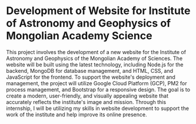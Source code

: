 # Development of Website for Institute of Astronomy and Geophysics of Mongolian Academy Science
This project involves the development of a new website for the Institute of Astronomy and Geophysics of the Mongolian Academy of Sciences. The website will be built using the latest technology, including Node.js for the backend, MongoDB for database management, and HTML, CSS, and JavaScript for the frontend. To support the website's deployment and management, the project will utilize Google Cloud Platform (GCP), PM2 for process management, and Bootstrap for a responsive design. The goal is to create a modern, user-friendly, and visually appealing website that accurately reflects the institute's image and mission. Through this internship, I will be utilizing my skills in website development to support the work of the institute and help improve its online presence.
